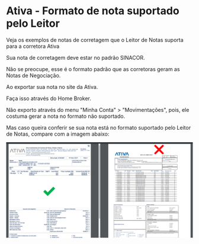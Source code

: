 # Ativa - Formato de nota suportado pelo Leitor

Veja os exemplos de notas de corretagem que o Leitor de Notas suporta para a corretora Ativa

Sua nota de corretagem deve estar no padrão SINACOR.

Não se preocupe, esse é o formato padrão que as corretoras geram as Notas de Negociação.

Ao exportar sua nota no site da Ativa.

Faça isso através do Home Broker.

Não exporto através do menu "Minha Conta" > "Movimentações", pois, ele costuma gerar a nota no formato não suportado.

Mas caso queira conferir se sua nota está no formato suportado pelo Leitor de Notas, compare com a imagem abaixo:

![](../.gitbook/assets/d5f2050c233465eba9f145da60f8cdfd.png)

